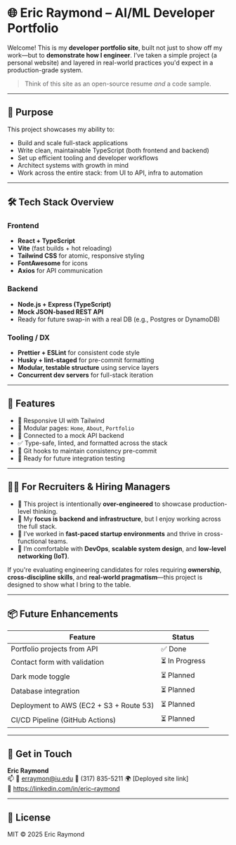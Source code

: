 # 🌐 Eric Raymond – AI/ML Developer Portfolio

Welcome! This is my **developer portfolio site**, built not just to show off my work—but to **demonstrate how I engineer**. I’ve taken a simple project (a personal website) and layered in real-world practices you'd expect in a production-grade system.

> Think of this site as an open-source resume _and_ a code sample.

---

## 🎯 Purpose

This project showcases my ability to:

- Build and scale full-stack applications
- Write clean, maintainable TypeScript (both frontend and backend)
- Set up efficient tooling and developer workflows
- Architect systems with growth in mind
- Work across the entire stack: from UI to API, infra to automation

---

## 🛠️ Tech Stack Overview

### Frontend

- **React + TypeScript**
- **Vite** (fast builds + hot reloading)
- **Tailwind CSS** for atomic, responsive styling
- **FontAwesome** for icons
- **Axios** for API communication

### Backend

- **Node.js + Express (TypeScript)**
- **Mock JSON-based REST API**
- Ready for future swap-in with a real DB (e.g., Postgres or DynamoDB)

### Tooling / DX

- **Prettier + ESLint** for consistent code style
- **Husky + lint-staged** for pre-commit formatting
- **Modular, testable structure** using service layers
- **Concurrent dev servers** for full-stack iteration

---

## 🧭 Features

- 🚀 Responsive UI with Tailwind
- 🧩 Modular pages: `Home`, `About`, `Portfolio`
- 🔌 Connected to a mock API backend
- ✅ Type-safe, linted, and formatted across the stack
- 🔁 Git hooks to maintain consistency pre-commit
- 🧪 Ready for future integration testing

---

## 👨‍💼 For Recruiters & Hiring Managers

- 🔹 This project is intentionally **over-engineered** to showcase production-level thinking.
- 🔹 My **focus is backend and infrastructure**, but I enjoy working across the full stack.
- 🔹 I’ve worked in **fast-paced startup environments** and thrive in cross-functional teams.
- 🔹 I’m comfortable with **DevOps**, **scalable system design**, and **low-level networking (IoT)**.

If you're evaluating engineering candidates for roles requiring **ownership**, **cross-discipline skills**, and **real-world pragmatism**—this project is designed to show what I bring to the table.

---

## 📦 Future Enhancements

| Feature                                 | Status         |
| --------------------------------------- | -------------- |
| Portfolio projects from API             | ✅ Done        |
| Contact form with validation            | ⏳ In Progress |
| Dark mode toggle                        | ⏳ Planned     |
| Database integration                    | ⏳ Planned     |
| Deployment to AWS (EC2 + S3 + Route 53) | ⏳ Planned     |
| CI/CD Pipeline (GitHub Actions)         | ⏳ Planned     |

---

## 🔗 Get in Touch

**Eric Raymond**  
📫 📧 erraymon@iu.edu
📱 (317) 835-5211
🌍 [Deployed site link]  
📁 https://linkedin.com/in/eric–raymond

---

## 📄 License

MIT © 2025 Eric Raymond
